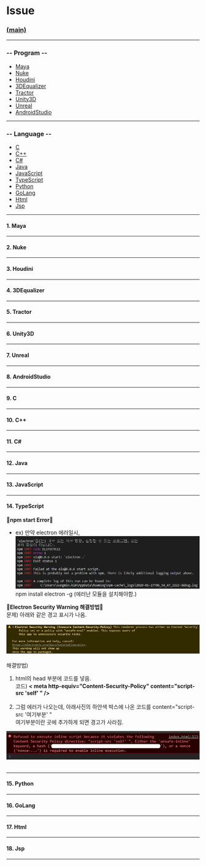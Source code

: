 # Issue
### [(main)](/readme.md) 
***
### -- Program --
* [Maya](#1-maya)
* [Nuke](#2-nuke)
* [Houdini](#3-houdini)
* [3DEqualizer](#4-3dequalizer)
* [Tractor](#5-tractor)
* [Unity3D](#6-unity3d)
* [Unreal](#7-unreal)
* [AndroidStudio](#8-androidstudio)
***
### -- Language --  
* [C](#9-c)
* [C++](#10-c)
* [C#](#11-c)
* [Java](#12-java)
* [JavaScript](#13-javascript)
* [TypeScript](#14-typescript)
* [Python](#15-python)
* [GoLang](#16-golang)
* [Html](#17-html)
* [Jsp](#18-jsp)
***
#### 1. Maya
***
#### 2. Nuke
***
#### 3. Houdini
***
#### 4. 3DEqualizer
***
#### 5. Tractor
***
#### 6. Unity3D
***
#### 7. Unreal
***
#### 8. AndroidStudio
***
#### 9. C
***
#### 10. C++
***
#### 11. C#
***
#### 12. Java
***
#### 13. JavaScript
***
#### 14. TypeScript
:large_blue_diamond:**npm start Error**:large_blue_diamond:<br>
- ex) 만약 electron 에러일시,<br>
![error1](./image/ts_error1.PNG)<br>
npm install electron -g (에러난 모듈을 설치해야함.)<br>

:large_blue_diamond:**Electron Security Warning 해결방법**:large_blue_diamond:<br>
문제) 아래와 같은 경고 표시가 나옴.<br><br>
![error1](./image/ts_error2.PNG)<br><br>
해결방법)
1. html의 head 부분에 코드를 넣음.<br>
코드) **< meta http-equiv="Content-Security-Policy" content="script-src 'self' " />** <br><br>
2. 그럼 에러가 나오는데, 아래사진의 하얀색 박스에 나온 코드를 content="script-src '여기부분' "<br>
여기부분이란 곳에 추가하게 되면 경고가 사라짐.<br>

![error2](./image/ts_error3.PNG)<br><br>
***
#### 15. Python
***
#### 16. GoLang
***
#### 17. Html
***
#### 18. Jsp
***